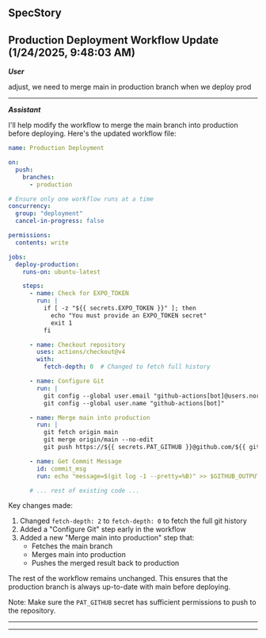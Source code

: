 ## SpecStory

## Production Deployment Workflow Update (1/24/2025, 9:48:03 AM)

_**User**_

adjust, we need to merge main in production branch when we deploy prod

---

_**Assistant**_

I'll help modify the workflow to merge the main branch into production before deploying. Here's the updated workflow file:

```yaml:.github/workflows/deploy-prod.yml
name: Production Deployment

on:
  push:
    branches:
      - production

# Ensure only one workflow runs at a time
concurrency:
  group: "deployment"
  cancel-in-progress: false

permissions:
  contents: write

jobs:
  deploy-production:
    runs-on: ubuntu-latest

    steps:
      - name: Check for EXPO_TOKEN
        run: |
          if [ -z "${{ secrets.EXPO_TOKEN }}" ]; then
            echo "You must provide an EXPO_TOKEN secret"
            exit 1
          fi

      - name: Checkout repository
        uses: actions/checkout@v4
        with:
          fetch-depth: 0  # Changed to fetch full history

      - name: Configure Git
        run: |
          git config --global user.email "github-actions[bot]@users.noreply.github.com"
          git config --global user.name "github-actions[bot]"

      - name: Merge main into production
        run: |
          git fetch origin main
          git merge origin/main --no-edit
          git push https://${{ secrets.PAT_GITHUB }}@github.com/${{ github.repository }}.git HEAD:production

      - name: Get Commit Message
        id: commit_msg
        run: echo "message=$(git log -1 --pretty=%B)" >> $GITHUB_OUTPUT

      # ... rest of existing code ...
```

Key changes made:
1. Changed `fetch-depth: 2` to `fetch-depth: 0` to fetch the full git history
2. Added a "Configure Git" step early in the workflow
3. Added a new "Merge main into production" step that:
   - Fetches the main branch
   - Merges main into production
   - Pushes the merged result back to production

The rest of the workflow remains unchanged. This ensures that the production branch is always up-to-date with main before deploying.

Note: Make sure the `PAT_GITHUB` secret has sufficient permissions to push to the repository.

---



---


